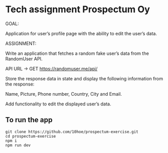 # Tech assignment Prospectum Oy

GOAL:

Application for user’s profile page with the ability to edit the 
user’s data.

ASSIGNMENT:

Write an application that fetches a random fake user’s data from the 
RandomUser API.

API URL -> GET https://randomuser.me/api/

Store the response data in state and display the following 
information from the response:

Name, Picture, Phone number, Country, City and Email.

Add functionality to edit the displayed user’s data. 

## To run the app
```
git clone https://github.com/10hoe/prospectum-exercise.git
cd prospectum-exercise
npm i
npm run dev
```
